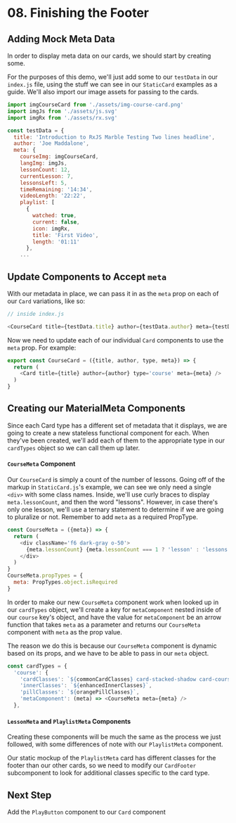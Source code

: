 # 08. Finishing the Footer

## Adding Mock Meta Data
In order to display meta data on our cards, we should start by creating some.

For the purposes of this demo, we'll just add some to our `testData` in our `index.js` file, using the stuff we can see in our `StaticCard` examples as a guide. We'll also import our image assets for passing to the cards.

```javascript
import imgCourseCard from './assets/img-course-card.png'
import imgJs from './assets/js.svg'
import imgRx from './assets/rx.svg'

const testData = {
  title: 'Introduction to RxJS Marble Testing Two lines headline',
  author: 'Joe Maddalone',
  meta: {
    courseImg: imgCourseCard,
    langImg: imgJs,
    lessonCount: 12,
    currentLesson: 7,
    lessonsLeft: 5,
    timeRemaining: '14:34',
    videoLength: '22:22',
    playlist: [
      {
        watched: true,
        current: false,
        icon: imgRx,
        title: 'First Video',
        length: '01:11'
      },
    ...
```

## Update Components to Accept `meta`

With our metadata in place, we can pass it in as the `meta` prop on each of our `Card` variations, like so:

```javascript
// inside index.js

<CourseCard title={testData.title} author={testData.author} meta={testData.meta} />
```

Now we need to update each of our individual `Card` components to use the `meta` prop. For example:
```javascript
export const CourseCard = ({title, author, type, meta}) => {
  return (
    <Card title={title} author={author} type='course' meta={meta} />
  )
}
```

## Creating our MaterialMeta Components
Since each Card type has a different set of metadata that it displays, we are going to create a new stateless functional component for each. When they've been created, we'll add each of them to the appropriate type in our `cardTypes` object so we can call them up later.

#### `CourseMeta` Component
Our `CourseCard` is simply a count of the number of lessons. Going off of the markup in `StaticCard.js`'s example, we can see we only need a single `<div>` with some class names. Inside, we'll use curly braces to display `meta.lessonCount`, and then the word "lessons". However, in case there's only one lesson, we'll use a ternary statement to determine if we are going to pluralize or not. Remember to add `meta` as a required PropType.

```javascript
const CourseMeta = ({meta}) => {
  return (
    <div className='f6 dark-gray o-50'>
      {meta.lessonCount} {meta.lessonCount === 1 ? 'lesson' : 'lessons'}
    </div>
  )
}
CourseMeta.propTypes = {
  meta: PropTypes.object.isRequired
}
```

In order to make our new `CourseMeta` component work when looked up in our `cardTypes` object, we'll create a key for `metaComponent` nested inside of our `course` key's object, and have the value for `metaComponent` be an arrow function that takes `meta` as a parameter and returns our `CourseMeta` component with `meta` as the prop value.

The reason we do this is because our `CourseMeta` component is dynamic based on its props, and we have to be able to pass in our `meta` object.

```javascript
const cardTypes = {
  'course': {
    'cardClasses': `${commonCardClasses} card-stacked-shadow card-course`,
    'innerClasses': `${enhancedInnerClasses}`,
    'pillClasses': `${orangePillClasses}`,
    'metaComponent': (meta) => <CourseMeta meta={meta} />
  },
```

#### `LessonMeta` and `PlaylistMeta` Components
Creating these components will be much the same as the process we just followed, with some differences of note with our `PlaylistMeta` component.

Our static mockup of the `PlaylistMeta` card has different classes for the footer than our other cards, so we need to modify our `CardFooter` subcomponent to look for additional classes specific to the card type. 



## Next Step
Add the `PlayButton` component to our `Card` component
